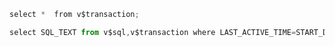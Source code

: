```javascript
select *  from v$transaction;
```



```javascript
select SQL_TEXT from v$sql,v$transaction where LAST_ACTIVE_TIME=START_DATE;
```

